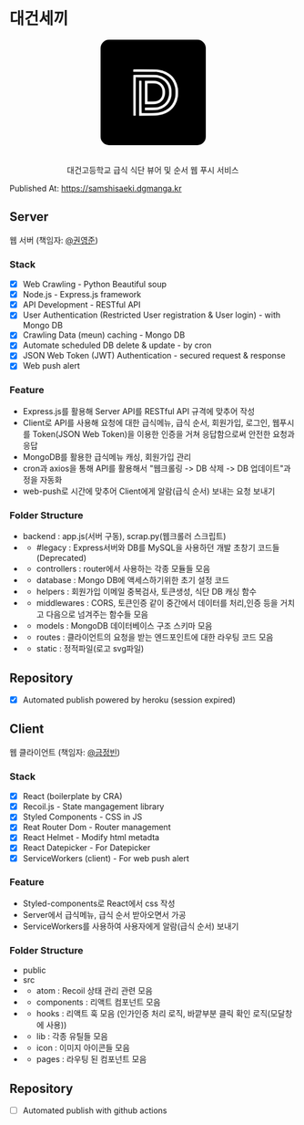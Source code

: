 # 대건세끼

<p align="center">
  <img src="img/logo.svg" width="185px" style="border-radius: 15px; margin-bottom: 1rem;" />
  <p align="center">대건고등학교 급식 식단 뷰어 및 순서 웹 푸시 서비스</p>
</p>

Published At: https://samshisaeki.dgmanga.kr

## Server

웹 서버 (책임자: [@권영준](https://github.com/LAPLACE4A))

### Stack

- [X] Web Crawling - Python Beautiful soup 
- [X] Node.js - Express.js framework
- [X] API Development - RESTful API
- [X] User Authentication (Restricted User registration & User login) - with Mongo DB
- [X] Crawling Data (meun) caching - Mongo DB
- [X] Automate scheduled DB delete & update - by cron
- [X] JSON Web Token (JWT) Authentication - secured request & response
- [X] Web push alert

### Feature

- Express.js를 활용해 Server API를 RESTful API 규격에 맞추어 작성
- Client로 API를 사용해 요청에 대한 급식메뉴, 급식 순서, 회원가입, 로그인, 웹푸시를
  Token(JSON Web Token)을 이용한 인증을 거쳐 응답함으로써 안전한 요청과 응답
- MongoDB를 활용한 급식메뉴 캐싱, 회원가입 관리
- cron과 axios을 통해 API를 활용해서 "웹크롤링 -> DB 삭제 -> DB 업데이트"과정을 자동화 
- web-push로 시간에 맞추어 Client에게 알람(급식 순서) 보내는 요청 보내기

### Folder Structure

- backend : app.js(서버 구동), scrap.py(웹크롤러 스크립트)
-  - #legacy : Express서버와 DB를 MySQL을 사용하던 개발 초창기 코드들 (Deprecated)
-  - controllers : router에서 사용하는 각종 모듈들 모음
-  - database : Mongo DB에 액세스하기위한 초기 설정 코드
-  - helpers : 회원가입 이메일 중복검사, 토큰생성, 식단 DB 캐싱 함수
-  - middlewares : CORS, 토큰인증 같이 중간에서 데이터를 처리,인증 등을 거치고 다음으로 넘겨주는 함수들 모음
-  - models : MongoDB 데이터베이스 구조 스키마 모음
-  - routes : 클라이언트의 요청을 받는 엔드포인트에 대한 라우팅 코드 모음
-  - static : 정적파일(로고 svg파일)

## Repository

- [X] Automated publish powered by heroku (session expired)

## Client

웹 클라이언트 (책임자: [@금정빈](https://github.com/lukekeum/))

### Stack

- [X] React (boilerplate by CRA)
- [X] Recoil.js - State mangagement library
- [X] Styled Components - CSS in JS
- [X] Reat Router Dom - Router management
- [X] React Helmet - Modify html metadta
- [X] React Datepicker - For Datepicker
- [X] ServiceWorkers (client) - For web push alert

### Feature

- Styled-components로 React에서 css 작성
- Server에서 급식메뉴, 급식 순서 받아오면서 가공
- ServiceWorkers를 사용하여 사용자에게 알람(급식 순서) 보내기


### Folder Structure

- public
- src
-  - atom : Recoil 상태 관리 관련 모음
-  - components : 리액트 컴포넌트 모음
-  - hooks : 리액트 훅 모음 (인가인증 처리 로직, 바깥부분 클릭 확인 로직(모달창에 사용))
-  - lib : 각종 유틸들 모음
-  - icon : 이미지 아이콘들 모음
-  - pages : 라우팅 된 컴포넌트 모음

## Repository

- [ ] Automated publish with github actions
